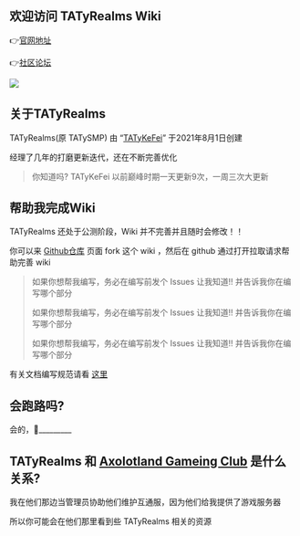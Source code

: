 ## 欢迎访问 TATyRealms Wiki

👉[官网地址](https://www.tatysmp.love)

👉[社区论坛](https://bbs.tatysmp.love)

![](https://api.loohpjames.com/serverbanner.png?ip=play.tatysmp.love&name=TATyRealms&offlinemessage=%E6%9C%8D%E5%8A%A1%E5%99%A8%E7%BB%B4%E6%8A%A4%E4%B8%AD&timezone=Asia/Shanghai)

## 关于TATyRealms

TATyRealms(原 TATySMP) 由 “[TATyKeFei](https://bbs.tatysmp.love/index.php?members/tatykefei.1/)” 于2021年8月1日创建

经理了几年的打磨更新迭代，还在不断完善优化

> 你知道吗? TATyKeFei 以前巅峰时期一天更新9次，一周三次大更新

## 帮助我完成Wiki

TATyRealms 还处于公测阶段，Wiki 并不完善并且随时会修改！！

你可以来 [Github仓库](https://github.com/TATyKeFei/TATyRealms-Wiki) 页面 fork 这个 wiki ，然后在 github 通过打开拉取请求帮助完善 wiki

> 如果你想帮我编写，务必在编写前发个 Issues 让我知道!! 并告诉我你在编写哪个部分
>
> 如果你想帮我编写，务必在编写前发个 Issues 让我知道!! 并告诉我你在编写哪个部分
>
> 如果你想帮我编写，务必在编写前发个 Issues 让我知道!! 并告诉我你在编写哪个部分

有关文档编写规范请看 [这里](https://wiki.tatysmp.love/#/norm)

## 会跑路吗?

会的，🏃‍_________

## TATyRealms 和 [Axolotland Gameing Club](https://www.mcax.cn/) 是什么关系?

我在他们那边当管理员协助他们维护互通服，因为他们给我提供了游戏服务器

所以你可能会在他们那里看到些 TATyRealms 相关的资源